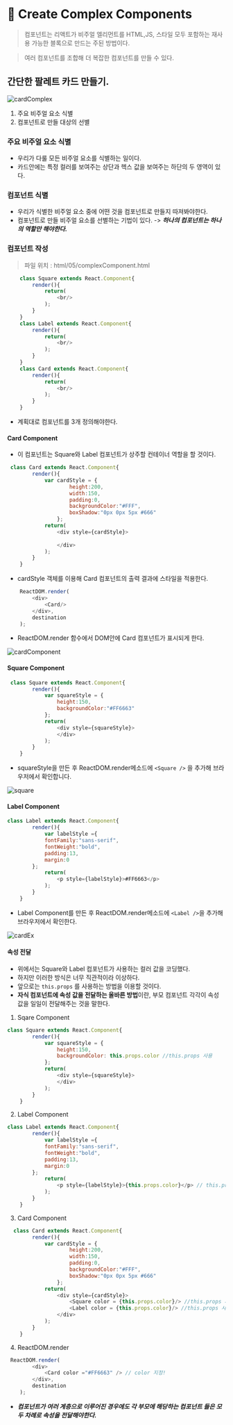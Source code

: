 # 🎈 Create Complex Components

> 컴포넌트는 리액트가 비주얼 엘리먼트를 HTML,JS, 스타일 모두 포함하는 재사용 가능한 블록으로 만드는 주된 방법이다.

> 여러 컴포넌트를 조합해 더 복잡한 컴포넌트를 만들 수 있다.

## 간단한 팔레트 카드 만들기. 
![cardComplex](./image/complex/complexEX.png)

1. 주요 비주얼 요소 식별
2. 컴포넌트로 만들 대상의 선별

### 주요 비주얼 요소 식별
- 우리가 다룰 모든 비주얼 요소를 식별하는 일이다.
- 카드안에는 특정 컬러를 보여주는 상단과 헥스 값을 보여주는 하단의 두 영역이 있다.

### 컴포넌트 식별
- 우리가 식별한 비주얼 요소 중에 어떤 것을 컴포넌트로 만들지 따져봐야한다.
- 컴포넌트로 만들 비주얼 요소를 선별하는 기법이 있다.
    -> ***하나의 컴포넌트는 하나의 역할만 해야한다.***

### 컴포넌트 작성
> 파일 위치 : html/05/complexComponent.html
``` js
    class Square extends React.Component{
        render(){
            return(
                <br/>
            );
        }
    }
    class Label extends React.Component{
        render(){
            return(
                <br/>
            );
        }
    }
    class Card extends React.Component{
        render(){
            return(
                <br/>
            );
        }
    }
```
- 계획대로 컴포넌트를 3개 정의해야한다.

#### Card Component
- 이 컴포넌트는 Square와 Label 컴포넌트가 상주할 컨테이너 역할을 할 것이다.
```js
 class Card extends React.Component{
        render(){
            var cardStyle = {
                    height:200,
                    width:150,
                    padding:0,
                    backgroundColor:"#FFF",
                    boxShadow:"0px 0px 5px #666"
                };
            return(
                <div style={cardStyle}>
                
                </div>
            );
        }
    }
```
- cardStyle 객체를 이용해 Card 컴포넌트의 출력 결과에 스타일을 적용한다.

```js
    ReactDOM.render(
        <div>
            <Card/>
        </div>,
        destination
    );
```
- ReactDOM.render 함수에서 DOM안에 Card 컴포넌트가 표시되게 한다.

![cardComponent](./image/complex/cardComponent.png)

#### Square Component
```js
 class Square extends React.Component{
        render(){
            var squareStyle = {
                height:150,
                backgroundColor:"#FF6663"
            };
            return(
                <div style={squareStyle}>
                </div>
            );
        }
    }
```

- squareStyle을 만든 후 ReactDOM.render메소드에 ```<Square />``` 을 추가해 브라우저에서 확인합니다.

![square](./image/complex/squareComponent.png)

#### Label Component
```js
class Label extends React.Component{
        render(){
            var labelStyle ={
            fontFamily:"sans-serif",
            fontWeight:"bold",
            padding:13,
            margin:0
        };
            return(
                <p style={labelStyle}>#FF6663</p>
            );
        }
    }
```

- Label Component를 만든 후 ReactDOM.render메소드에 ```<Label />```을 추가해 브라우저에서 확인한다.

![cardEx](./image/complex/complexEx.png)

#### 속성 전달
- 위에서는 Square와 Label 컴포넌트가 사용하는 컬러 값을 코딩했다.
- 하지만 이러한 방식은 너무 직관적이라 이상하다.
- 앞으로는 ```this.props``` 를 사용하는 방법을 이용할 것이다.
- **자식 컴포넌트에 속성 값을 전달하는 올바른 방법**이란, 부모 컴포넌트 각각이 속성 값을 일일이 전달해주는 것을 말한다.

1. Sqare Component
```js
class Square extends React.Component{
        render(){
            var squareStyle = {
                height:150,
                backgroundColor: this.props.color //this.props 사용
            };
            return(
                <div style={squareStyle}>
                </div>
            );
        }
    }
```
2. Label Component
```js
class Label extends React.Component{
        render(){
            var labelStyle ={
            fontFamily:"sans-serif",
            fontWeight:"bold",
            padding:13,
            margin:0
        };
            return(
                <p style={labelStyle}>{this.props.color}</p> // this.props 사용
            );
        }
    }
```

3. Card Component 
```js
  class Card extends React.Component{
        render(){
            var cardStyle = {
                    height:200,
                    width:150,
                    padding:0,
                    backgroundColor:"#FFF",
                    boxShadow:"0px 0px 5px #666"
                };
            return(
                <div style={cardStyle}>
                    <Square color = {this.props.color}/> //this.props 사용
                    <Label color = {this.props.color}/> //this.props 사용
                </div>
            );
        }
    }
```

4. ReactDOM.render
```js
 ReactDOM.render(
        <div>
            <Card color ="#FF6663" /> // color 지정!
        </div>,
        destination
    );
```
-  ***컴포넌트가 여러 계층으로 이루어진 경우에도 각 부모에 해당하는 컴포넌트 들은 모두 차례로 속성을 전달해야한다.***

